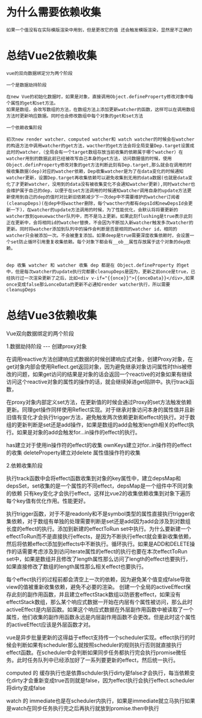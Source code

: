# 为什么需要依赖收集

```
如果一个值没有在实际模版渲染中用到，但是更改它的值 还会触发模版渲染，显然是不正确的
```

# 总结Vue2依赖收集

```
vue的双向数据绑定分为两个阶段

一个是数据劫持阶段

在new Vue的初始化数据时，如果是对象，直接调用Object.defineProperty修改对象中每个属性的get和set方法。
如果是数组，会改写数组的方法，在数组方法上添加更新watcher的函数，这样可以在调用数组方法时更新响应数据。同时也会修改数组中每个对象的get和set方法

一个依赖收集阶段

初次new render watcher、computed watcher和 watch watcher的时候会在watcher的构造方法中调用watcher的get方法，wacther的get方法会将全局变量Dep.target设置成此时的watcher，（全局会有一个target数组存放当前收集的依赖属于哪个watcher）在watcher用到的数据此前已经被改写自己本身的get方法，访问数据值的时候，使用Object.definProperty修改对象的get方法判断此刻有Dep.target,那么就会在调用的时候收集数据(dep)对应的watcher依赖，Dep收集watcher是为了在data变化的时候通知watcher更新，设置Dep.target再收集依赖可以避免收集到无用的data数据(也就是data变化了才更新watcher，没用到的data没有被收集变化不会通知watcher更新),同时watcher也会维护属于自己的dep，以便于在set方法调用的时候通知watcher调用自身的update方法更新使用到自己的dep的值时对比新旧依赖减少下一次dep中不需要维护的watcher订阅者(cleanupDeps)(在dep中将wacther删除，每个wacther内都有depsId和newDepsId会更新一下)，在watcher的update方法调用的时候，为了性能优化，会默认将将要更新的watcher放到queuewacther队列中，而不是马上更新。如果此刻flushing是true表示此刻正在更新中，会将相同id的watcher替换，不会因为不断加入新watcher触发多次watcher的更新。同时将watcher添加到队列中的操作会判断是否是相同的watcher id，相同的watcher只会被添加一次。不会被重复添加。如果deep是true需要深度收集依赖时，会设置一个set防止循环引用重复收集依赖。每个对象下都会有__ob__属性存放属于这个对象的dep依赖。


dep 收集 watcher 和 watcher 收集 dep 都是在 Object.defineProperty 的get中，但是每次watcher的update执行完都要cleanupDeps是因为，更新之前once是true，已经执行过一次渲染更新了之后，比如<div v-if="{{once}}">{{onceData}}</div>,如果once变成false那么onceData的更新不必通知render watcher执行，所以需要cleanupDeps
```


# 总结Vue3依赖收集


Vue双向数据绑定的两个阶段

1.数据劫持阶段 --- 创建proxy对象

在调用reactive方法创建响应式数据的时候创建响应式对象，创建Proxy对象，在get对象内部会使用Reflect.get返回对象，因为避免继承对象访问属性时this被修改的问题，如果get访问的结果是对象的话会返回一个reactive的对象如果有继续访问这个reactive对象的属性的操作的话，就会继续掉进get陷阱中。执行track函数，

在proxy对象内部定义set方法，在更新值的时候会通过Proxy的set方法触发依赖更新。同理get操作同样使用Reflect实现。对于继承对象访问本身的属性值并且新旧值有变化才会执行trigger方法，避免触发两次依赖更新和effect的执行。对于数组的更新判断是set还是add操作，如果是数组的add会触发length相关的effect执行。如果是对象的add会触发for...in操作的effect的执行。

has建立对于使用in操作符的effect的收集
ownKeys建立对for..in操作符的effect的收集
deleteProperty建立对delete 属性值操作符的收集

2.依赖收集阶段

执行track函数中会将effect函数收集到对象的key属性中，建立depsMap和depsSet，set收集的是一个属性的不同effect，depsMap是一个组件中不同对象的依赖 只有key变化才会执行effect，这样比vue2的收集依赖收集到对象下遍历每个key值有优化作用。性能更好。

执行trigger函数，对于不是readonly和不是symbol类型的属性直接执行trigger收集依赖，对于数组有单独的处理需要判断是set还是add因为add会涉及到对数组长度的effect的执行。添加到新建的effectToRun set中执行。为什么要新建一个effectToRun而不是直接执行effects，是因为不断执行effect就会重新收集依赖，然后将依赖effect添加到effects中不断执行。循环执行。如果是ADD和DELETE操作的话需要考虑涉及到访问iterate属性的effect的执行也要在本次effectToRun set中，如果是数组并且修改了length属性那么访问了length的effect也要执行，如果直接修改了数组的length属性那么相关effect也要执行。

每个effect执行的过程前都会清空上一次的依赖，因为避免某个值变成false导致view的值被重新收集依赖，避免不必要的渲染。
创建一个全局的activeEffect保存此刻的副作用函数，并且建立effectStack数组以防嵌套effect，如果没有effectStack数组，那么某个响应式数据一开始在内层有个属性被访问，那么此时activeEffect是内层函数。如果这个响应式数据在外层副作用函数中被读取了一个属性，他们收集的副作用函数永远是内层副作用函数不会更改。但是此时这个属性的activeEffect应该是外层函数才对。

vue是异步批量更新的这得益于effect支持传一个scheduler实现。effect执行的时候会判断如果有scheduler那么就按照scheduler的规则执行否则就直接执行effect函数。在scheduler中会判断如果同步任务都执行完会执行promise微任务。此时任务队列中已经添加好了一系列要更新的effect，然后统一执行。

computed 的 缓存执行也是依靠schduler执行dirty是false才会执行，每当依赖变化dirty才会重新变成true否则就是false，因为effect执行会执行effect.scheduler将dirty变成false

watch 的 immediate也是在scheduler内执行，如果是immediate就立马执行如果是watch在同步任务执行完之后再执行就放到promise.then中执行




